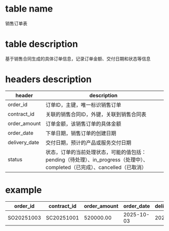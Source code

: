 # table name
销售订单表

# table description
基于销售合同生成的具体订单信息，记录订单金额、交付日期和状态等信息

# headers description
| header | description |
| --- | --- |
| order_id | 订单ID，主键，唯一标识销售订单 |
| contract_id | 关联的销售合同ID，外键，关联到销售合同表 |
| order_amount | 订单金额，该销售订单的具体金额 |
| order_date | 下单日期，销售订单的创建日期 |
| delivery_date | 交付日期，预计的产品或服务交付日期 |
| status | 状态，订单的当前处理状态，可能的值包括：pending（待处理）、in_progress（处理中）、completed（已完成）、cancelled（已取消） |

# example
| order_id | contract_id | order_amount | order_date | delivery_date | status |
| -------- | ----------- | ------------ | ---------- | ------------- | ------ |
| SO20251003 | SC20251001 | 520000.00 | 2025-10-03 | 2025-10-15 | pending |